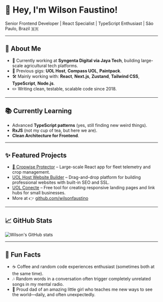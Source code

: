 # 👋 Hey, I'm Wilson Faustino!

Senior Frontend Developer | React Specialist | TypeScript Enthusiast | São Paulo, Brazil 🇧🇷

---

## 🚀 About Me

- 🔭 Currently working at **Syngenta Digital via Jaya Tech**, building large-scale agricultural tech platforms.
- 💼 Previous gigs: **UOL Host**, **Compass UOL**, **Paintpack**.
- 🛠️ Mainly working with: **React**, **Next.js**, **Zustand**, **Tailwind CSS**, **TypeScript**, **Node.js**.
- ✏️ Writing clean, testable, scalable code since 2018.

---

## 📚 Currently Learning

- Advanced **TypeScript patterns** (yes, still finding new weird things).
- **RxJS** (not my cup of tea, but here we are).
- **Clean Architecture for Frontend**.

---

## ✨ Featured Projects

- [🌱 Cropwise Protector](https://protector.cropwise.com) – Large-scale React app for fleet telemetry and crop management.
- [UOL Host Website Builder](https://uolhost.uol.com.br/criador-de-sites) – Drag-and-drop platform for building professional websites with built-in SEO and SSL.
- [UOL Conecte](https://uolhost.uol.com.br/conecte) – Free tool for creating responsive landing pages and link hubs for small businesses.
- More at 👉 [github.com/wilsonfaustino](https://github.com/wilsonfaustino?tab=repositories)

---

## 📈 GitHub Stats

![Wilson's GitHub stats](https://github-readme-stats.vercel.app/api?username=wilsonfaustino&show_icons=true&theme=radical)

---

## 🤘 Fun Facts

- ☕ Coffee and random code experiences enthusiast (sometimes both at the same time).
- 🎶 Random words in a conversation often trigger completely unrelated songs in my mental radio.
- 👧 Proud dad of an amazing little girl who teaches me new ways to see the world—daily, and often unexpectedly.
